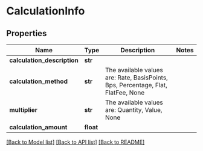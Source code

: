 # CalculationInfo


## Properties
Name | Type | Description | Notes
------------ | ------------- | ------------- | -------------
**calculation_description** | **str** |  | 
**calculation_method** | **str** | The available values are: Rate, BasisPoints, Bps, Percentage, Flat, FlatFee, None | 
**multiplier** | **str** | The available values are: Quantity, Value, None | 
**calculation_amount** | **float** |  | 

[[Back to Model list]](../README.md#documentation-for-models) [[Back to API list]](../README.md#documentation-for-api-endpoints) [[Back to README]](../README.md)



